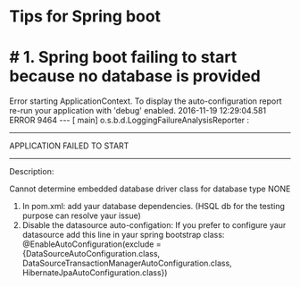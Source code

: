 # Tips for Spring boot  
# # 1. Spring boot failing to start because no database is provided

Error starting ApplicationContext. To display the auto-configuration report re-run your application with 'debug' enabled.
2016-11-19 12:29:04.581 ERROR 9464 --- [           main] o.s.b.d.LoggingFailureAnalysisReporter   : 

***************************
APPLICATION FAILED TO START
***************************

Description:

Cannot determine embedded database driver class for database type NONE


1. In pom.xml:  add yaur database dependencies. (HSQL db for the testing purpose can resolve yaur issue)  
2. Disable  the datasource auto-configation: If you prefer to configure yaur datasource add this line in yaur spring bootstrap class: 
                @EnableAutoConfiguration(exclude = {DataSourceAutoConfiguration.class, 
                                                    DataSourceTransactionManagerAutoConfiguration.class, 
                                                    HibernateJpaAutoConfiguration.class})




